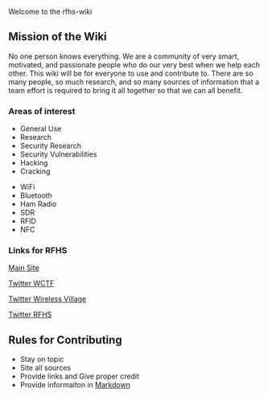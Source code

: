 Welcome to the rfhs-wiki

## Mission of the Wiki

No one person knows everything.  We are a community of very smart, motivated, and passionate people who do our very best when we help each other.  This wiki will be for everyone to use and contribute to.  There are so many people, so much research, and so many sources of information that a team effort is required to bring it all together so that we can all benefit.


### Areas of interest
- General Use
- Research
- Security Research
- Security Vulnerabilities
- Hacking
- Cracking

* WiFi
* Bluetooth
* Ham Radio
* SDR
* RFID
* NFC

### Links for RFHS
[Main Site](http://wctf.ninja)

[Twitter WCTF](https://twitter.com/wctf_us)

[Twitter Wireless Village](https://twitter.com/WiFi_Village)

[Twitter RFHS](https://twitter.com/rfhackers)



## Rules for Contributing

* Stay on topic
* Site all sources
* Provide links and Give proper credit
* Provide informaiton in [Markdown](https://github.com/adam-p/markdown-here/wiki/Markdown-Cheatsheet)

